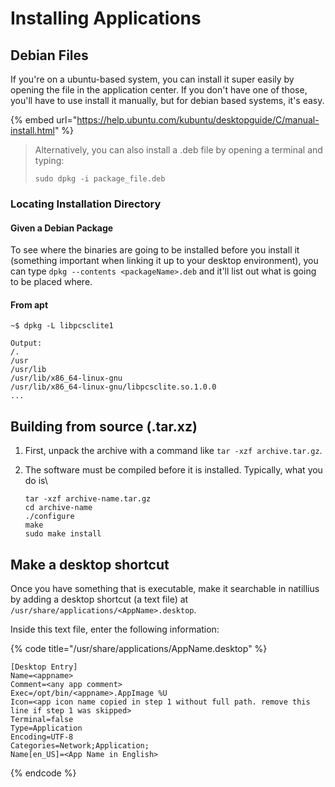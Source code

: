 # Installing Applications

## Debian Files

If you're on a ubuntu-based system, you can install it super easily by opening the file in the application center. If you don't have one of those, you'll have to use install it manually, but for debian based systems, it's easy.

{% embed url="https://help.ubuntu.com/kubuntu/desktopguide/C/manual-install.html" %}

> Alternatively, you can also install a .deb file by opening a terminal and typing:
>
> ```
> sudo dpkg -i package_file.deb
> ```

### Locating Installation Directory

#### Given a Debian Package

To see where the binaries are going to be installed before you install it (something important when linking it up to your desktop environment), you can type `dpkg --contents <packageName>.deb` and it'll list out what is going to be placed where.

#### From apt

```
~$ dpkg -L libpcsclite1

Output:
/.
/usr
/usr/lib
/usr/lib/x86_64-linux-gnu
/usr/lib/x86_64-linux-gnu/libpcsclite.so.1.0.0
...
```

## Building from source (.tar.xz)

1. First, unpack the archive with a command like `tar -xzf archive.tar.gz`.
2.  The software must be compiled before it is installed. Typically, what you do is\\

    ```
    tar -xzf archive-name.tar.gz
    cd archive-name
    ./configure
    make
    sudo make install
    ```

## Make a desktop shortcut

Once you have something that is executable, make it searchable in natillius by adding a desktop shortcut (a text file) at `/usr/share/applications/<AppName>.desktop`.

Inside this text file, enter the following information:

{% code title="/usr/share/applications/AppName.desktop" %}
```
[Desktop Entry]
Name=<appname>
Comment=<any app comment>
Exec=/opt/bin/<appname>.AppImage %U
Icon=<app icon name copied in step 1 without full path. remove this line if step 1 was skipped>
Terminal=false
Type=Application
Encoding=UTF-8
Categories=Network;Application;
Name[en_US]=<App Name in English>
```
{% endcode %}

